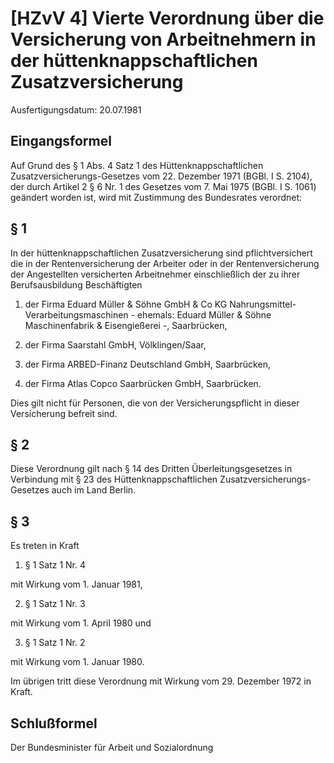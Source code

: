 # [HZvV 4] Vierte Verordnung über die Versicherung von Arbeitnehmern in der hüttenknappschaftlichen Zusatzversicherung

Ausfertigungsdatum: 20.07.1981

 

## Eingangsformel

Auf Grund des § 1 Abs. 4 Satz 1 des Hüttenknappschaftlichen Zusatzversicherungs-Gesetzes vom 22. Dezember 1971 (BGBl. I S. 2104), der durch Artikel 2 § 6 Nr. 1 des Gesetzes vom 7. Mai 1975 (BGBl. I S. 1061) geändert worden ist, wird mit Zustimmung des Bundesrates verordnet:


## § 1

In der hüttenknappschaftlichen Zusatzversicherung sind pflichtversichert die in der Rentenversicherung der Arbeiter oder in der Rentenversicherung der Angestellten versicherten Arbeitnehmer einschließlich der zu ihrer Berufsausbildung Beschäftigten

1. der Firma Eduard Müller & Söhne GmbH & Co KG Nahrungsmittel-Verarbeitungsmaschinen - ehemals: Eduard Müller & Söhne Maschinenfabrik & Eisengießerei -, Saarbrücken,

2. der Firma Saarstahl GmbH, Völklingen/Saar,

3. der Firma ARBED-Finanz Deutschland GmbH, Saarbrücken,

4. der Firma Atlas Copco Saarbrücken GmbH, Saarbrücken.

Dies gilt nicht für Personen, die von der Versicherungspflicht in dieser Versicherung befreit sind.


## § 2

Diese Verordnung gilt nach § 14 des Dritten Überleitungsgesetzes in Verbindung mit § 23 des Hüttenknappschaftlichen Zusatzversicherungs-Gesetzes auch im Land Berlin.


## § 3

Es treten in Kraft

1. § 1 Satz 1 Nr. 4

mit Wirkung vom 1. Januar 1981,

2. § 1 Satz 1 Nr. 3

mit Wirkung vom 1. April 1980 und

3. § 1 Satz 1 Nr. 2

mit Wirkung vom 1. Januar 1980.

Im übrigen tritt diese Verordnung mit Wirkung vom 29. Dezember 1972 in Kraft.


## Schlußformel

Der Bundesminister für Arbeit und Sozialordnung
